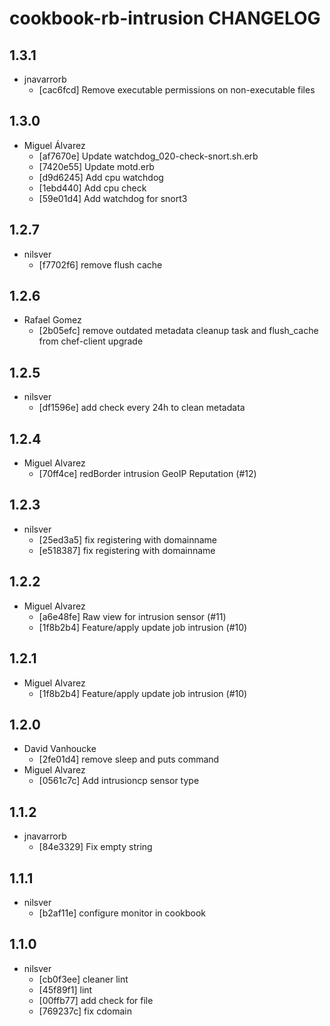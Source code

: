 cookbook-rb-intrusion CHANGELOG
===============

## 1.3.1

  - jnavarrorb
    - [cac6fcd] Remove executable permissions on non-executable files

## 1.3.0

  - Miguel Álvarez
    - [af7670e] Update watchdog_020-check-snort.sh.erb
    - [7420e55] Update motd.erb
    - [d9d6245] Add cpu watchdog
    - [1ebd440] Add cpu check
    - [59e01d4] Add watchdog for snort3

## 1.2.7

  - nilsver
    - [f7702f6] remove flush cache

## 1.2.6

  - Rafael Gomez
    - [2b05efc] remove outdated metadata cleanup task and flush_cache from chef-client upgrade

## 1.2.5

  - nilsver
    - [df1596e] add check every 24h to clean metadata

## 1.2.4

  - Miguel Alvarez
    - [70ff4ce] redBorder intrusion GeoIP Reputation (#12)

## 1.2.3

  - nilsver
    - [25ed3a5] fix registering with domainname
    - [e518387] fix registering with domainname

## 1.2.2

  - Miguel Alvarez
    - [a6e48fe] Raw view for intrusion sensor (#11)
    - [1f8b2b4] Feature/apply update job intrusion (#10)

## 1.2.1

  - Miguel Alvarez
    - [1f8b2b4] Feature/apply update job intrusion (#10)

## 1.2.0

  - David Vanhoucke
    - [2fe01d4] remove sleep and puts command
  - Miguel Alvarez
    - [0561c7c] Add intrusioncp sensor type

## 1.1.2

  - jnavarrorb
    - [84e3329] Fix empty string

## 1.1.1

  - nilsver
    - [b2af11e] configure monitor in cookbook

## 1.1.0

  - nilsver
    - [cb0f3ee] cleaner lint
    - [45f89f1] lint
    - [00ffb77] add check for file
    - [769237c] fix cdomain
